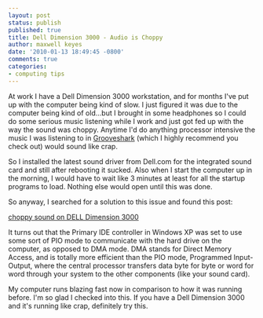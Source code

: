 ```yaml
---
layout: post
status: publish
published: true
title: Dell Dimension 3000 - Audio is Choppy
author: maxwell keyes
date: '2010-01-13 18:49:45 -0800'
comments: true
categories:
- computing tips
---
```


At work I have a Dell Dimension 3000 workstation, and for months I've put up
with the computer being kind of slow. I just figured it was due to the
computer being kind of old...but I brought in some headphones so I could do
some serious music listening while I work and just got fed up with the way the
sound was choppy. Anytime I'd do anything processor intensive the music I was
listening to in [Grooveshark][Grooveshark] (which I highly recommend you check
out) would sound like crap.

So I installed the latest sound driver from Dell.com for the integrated sound
card and still after rebooting it sucked. Also when I start the computer up in
the morning, I would have to wait like 3 minutes at least for all the startup
programs to load. Nothing else would open until this was done.
<!--more-->

So anyway, I searched for a solution to this issue and found this post:

[choppy sound on DELL Dimension 3000]

It turns out that the Primary IDE controller in Windows XP was set to use some
sort of PIO mode to communicate with the hard drive on the computer, as
opposed to DMA mode. DMA stands for Direct Memory Access, and is totally more
efficient than the PIO mode, Programmed Input-Output, where the central
processor transfers data byte for byte or word for word through your system to
the other components (like your sound card).

My computer runs blazing fast now in comparison to how it was running before.
I'm so glad I checked into this. If you have a Dell Dimension 3000 and it's
running like crap, definitely try this.

[Grooveshark]: http://www.grooveshark.com/
[choppy sound on DELL Dimension 3000]: http://www.softwaretipsandtricks.com/forum/hardware-problems/29157-choppy-sound-dell-dimension-3000-a.html
